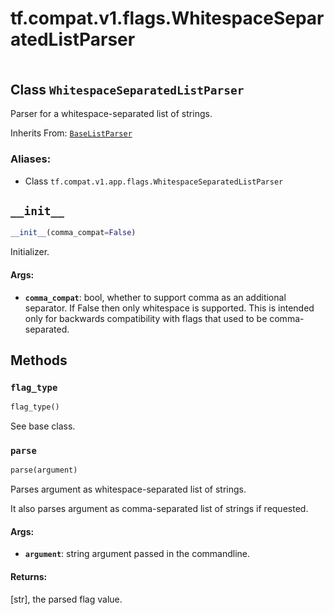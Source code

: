 <div itemscope itemtype="http://developers.google.com/ReferenceObject">
<meta itemprop="name" content="tf.compat.v1.flags.WhitespaceSeparatedListParser" />
<meta itemprop="path" content="Stable" />
<meta itemprop="property" content="__init__"/>
<meta itemprop="property" content="flag_type"/>
<meta itemprop="property" content="parse"/>
</div>

# tf.compat.v1.flags.WhitespaceSeparatedListParser

<!-- Insert buttons -->

<table class="tfo-notebook-buttons tfo-api" align="left">
</table>



## Class `WhitespaceSeparatedListParser`

<!-- Start diff -->
Parser for a whitespace-separated list of strings.

Inherits From: [`BaseListParser`](../../../../tf/compat/v1/flags/BaseListParser.md)

### Aliases:

* Class `tf.compat.v1.app.flags.WhitespaceSeparatedListParser`


<!-- Placeholder for "Used in" -->


<h2 id="__init__"><code>__init__</code></h2>

``` python
__init__(comma_compat=False)
```

Initializer.


#### Args:


* <b>`comma_compat`</b>: bool, whether to support comma as an additional separator.
    If False then only whitespace is supported.  This is intended only for
    backwards compatibility with flags that used to be comma-separated.



## Methods

<h3 id="flag_type"><code>flag_type</code></h3>

``` python
flag_type()
```

See base class.


<h3 id="parse"><code>parse</code></h3>

``` python
parse(argument)
```

Parses argument as whitespace-separated list of strings.

It also parses argument as comma-separated list of strings if requested.

#### Args:


* <b>`argument`</b>: string argument passed in the commandline.


#### Returns:

[str], the parsed flag value.




